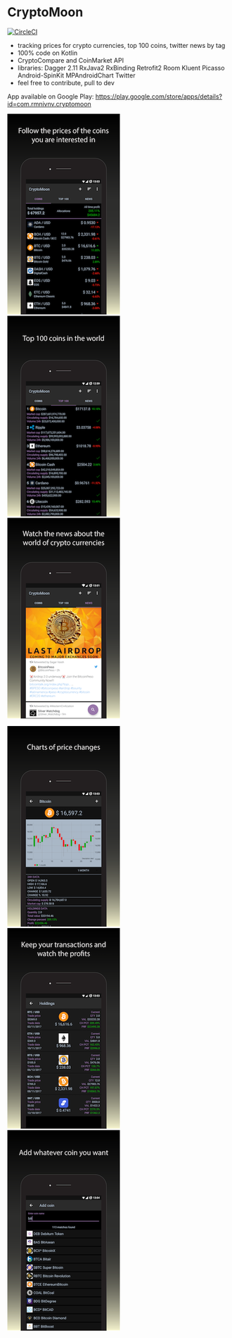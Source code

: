 # CryptoMoon

[![CircleCI](https://circleci.com/gh/ivnvrmn/CryptoMoon.svg?style=svg)](https://circleci.com/gh/ivnvrmn/CryptoMoon)

- tracking prices for crypto currencies, top 100 coins, twitter news by tag
- 100% code on Kotlin
- CryptoCompare and CoinMarket API
- libraries:
  Dagger 2.11
  RxJava2
  RxBinding
  Retrofit2
  Room
  Kluent
  Picasso
  Android-SpinKit
  MPAndroidChart
  Twitter
- feel free to contribute, pull to dev

App available on Google Play: https://play.google.com/store/apps/details?id=com.rmnivnv.cryptomoon

![alt text](artwork/coins_en.png)
![alt text](artwork/top_coins_en.png)
![alt text](artwork/news_en.png)

![alt text](artwork/chart_en.png)
![alt text](artwork/holdings_en.png)
![alt text](artwork/add_coin_en.png)
